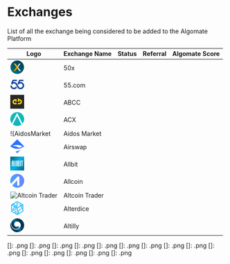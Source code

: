 # Exchanges
List of all the exchange being considered to be added to the Algomate Platform

| __Logo__ | __Exchange Name__ | __Status__ | __Referral__ | __Algomate Score__ |
|-------------|------------|------------|------------|------------|
| ![50x]         |  50x  |       |     |      |
| ![55]        |  55.com   |     |      |      |
| ![ABCC]        |  ABCC   |     |      |      |
| ![ACX]        |  ACX   |     |      |      |
| ![AidosMarket |  Aidos Market   |     |      |      |
| ![Airswap]        |  Airswap   |     |      |      |
| ![Allbit]        |  Allbit   |     |      |      |
| ![Allcoin]        |  Allcoin   |     |      |      |
| ![Altcoin Trader]        |  Altcoin Trader   |     |      |      |
| ![Alterdice]        |  Alterdice   |     |      |      |
| ![Altilly]        |  Altilly   |     |      |      |


[50x]: 50x.png
[55]: 55%20.%20COM.png
[ABCC]: ABCC.png
[ACX]: ACX.png
[AidosMarket]: AidosMarket.png
[Airswap]: Airswap.png
[Allbit]: Allbit.png
[Allcoin]: Allcoin.png
[Altcoin Trader]: Alcoin%20Trader.png
[Alterdice]: Alterdice.png
[Altilly]: Altilly.png
[Aphelion]: Aphelion.png
[Artis Turba]: Artis%20Turba.png
[B2BX]: B2BX.png
[Bancor Network]: Bancor%20Network.png
[BaseFEX]: BaseFEX.png
[BBX]: BBX.png
[BCEX]: BCEX.png
[Bcoin]: Bcoin.sg.png
[Beaxy]: Beaxy.png
[Bgogo]: Bgogo.png
[BHEX]: BHEX.png
[Bibox]: Bibox.png
[BigONE]: BigONE.png
[BiKi]: BiKi.png
[Bilaxy]: Bilaxy.png
[Binance DEX]: Binance%20DEX.png
[Binance Jersey]: Binance%20Jersey.png
[Binance Jex]: Binance%20JEX.png
[Binance Uganda]: Binance%20Uganda.png
[Binance US]: Binance%20US.png
[Binance]: Binance.png
[Birake]: Birake%20Network.png
[]: .png
[]: .png
[]: .png
[]: .png
[]: .png
[]: .png
[]: .png
[]: .png
[]: .png
[]: .png
[]: .png
[]: .png
[]: .png
[]: .png
[]: .png
